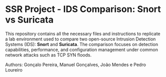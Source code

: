 # SSR Project - IDS Comparison: Snort vs Suricata

This repository contains all the necessary files and instructions to replicate a lab environment used to compare two open-source Intrusion Detection Systems (IDS): **Snort** and **Suricata**. The comparison focuses on detection capabilities, performance, and configuration management under common network attacks such as TCP SYN floods.

Authors: Gonçalo Pereira, Manuel Gonçalves, João Mendes e Pedro Loureiro
